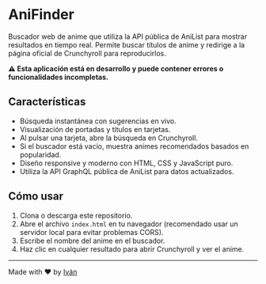 # AniFinder

Buscador web de anime que utiliza la API pública de AniList para mostrar resultados en tiempo real. Permite buscar títulos de anime y redirige a la página oficial de Crunchyroll para reproducirlos.

**⚠️ Esta aplicación está en desarrollo y puede contener errores o funcionalidades incompletas.**

## Características

- Búsqueda instantánea con sugerencias en vivo.
- Visualización de portadas y títulos en tarjetas.
- Al pulsar una tarjeta, abre la búsqueda en Crunchyroll.
- Si el buscador está vacío, muestra animes recomendados basados en popularidad.
- Diseño responsive y moderno con HTML, CSS y JavaScript puro.
- Utiliza la API GraphQL pública de AniList para datos actualizados.

## Cómo usar

1. Clona o descarga este repositorio.
2. Abre el archivo `index.html` en tu navegador (recomendado usar un servidor local para evitar problemas CORS).
3. Escribe el nombre del anime en el buscador.
4. Haz clic en cualquier resultado para abrir Crunchyroll y ver el anime.

---

  Made with ❤️ by [Iván](https://github.com/ivaanesteepar)
